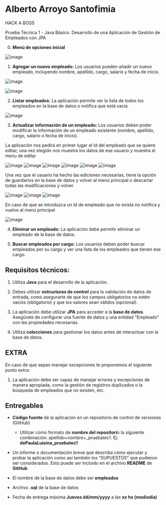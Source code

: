 # Alberto Arroyo Santofimia

HACK A BOSS

Prueba Técnica 1 - Java Básico. Desarrollo de una Aplicación de Gestión de Empleados con JPA


0. **Menú de opciones inicial**

![image](https://github.com/user-attachments/assets/c5d438b0-a0cd-4e8b-9711-a58e9e784dfb)

1. **Agregar un nuevo empleado:** Los usuarios pueden añadir un nuevo empleado, incluyendo nombre, apellido, cargo, salario y fecha de inicio.

![image](https://github.com/user-attachments/assets/db8e1385-dbce-4a8f-b73e-ab7e079c48dc)

![image](https://github.com/user-attachments/assets/3d4a4f63-2964-4092-8f7d-5ecee12e0f0d)

 
2. **Listar empleados:** La aplicación permite ver la lista de todos los empleados en la base de datos o notifica que está vacía.

![image](https://github.com/user-attachments/assets/424dbdc2-2def-4ecd-8fb0-df71ada90161)
    
3. **Actualizar información de un empleado:** Los usuarios deben poder modificar la información de un empleado existente (nombre, apellido, cargo, salario o fecha de inicio).

La aplicación nos pedirá en primer lugar el Id del empleado que se quiere editar, una vez elegido nos muestra los datos de ese usuario y muestra el menu de editar

![image](https://github.com/user-attachments/assets/e9deab9c-f7c6-4513-895d-59cff2e0de73)
![image](https://github.com/user-attachments/assets/de230cab-887f-4b5d-a555-d9f64d6621d1)
![image](https://github.com/user-attachments/assets/b1095dfb-f5a1-4d56-bc65-c0ba860ec517)
![image](https://github.com/user-attachments/assets/92aae99e-2105-4f5d-8c02-bb2073dd7ba0)
![image](https://github.com/user-attachments/assets/bc5fe31e-8f13-49a8-8d38-b1a4f582aac3)
![image](https://github.com/user-attachments/assets/df9a3d87-06e7-40fb-9ccf-39e94a189e51)

Una vez que el usuario ha hecho las ediciones necesarias, tiene la opción de guardarlos en la base de datos y volver al menú principal o descartar todas las modificaciones y volver

![image](https://github.com/user-attachments/assets/0410d98d-76be-46a6-994f-0f06ef9bb8c5)
![image](https://github.com/user-attachments/assets/f2cf41ae-f419-4711-8473-4d09a3d541a7)
![image](https://github.com/user-attachments/assets/f3480132-2907-423b-9347-60488a31c37c)


En caso de que se introduzca un Id de empleado que no exista no notifica y vuelve al menú principal

![image](https://github.com/user-attachments/assets/f78292ec-2b7a-4ded-bf08-71f166b6a52d)

    
4. **Eliminar un empleado:** La aplicación debe permitir eliminar un empleado de la base de datos.
    
5. **Buscar empleados por cargo:** Los usuarios deben poder buscar empleados por su cargo y ver una lista de los empleados que tienen ese cargo.
    

## **Requisitos técnicos:**

1. Utiliza **Java** para el desarrollo de la aplicación.
    
2. Debes utilizar **estructuras de control** para la validación de datos de entrada, como asegurarte de que los campos obligatorios no estén vacíos (obligatorio) y que los valores sean válidos (opcional).
    
3. La aplicación debe utilizar **JPA** para acceder a la **base de datos**. Asegúrate de configurar una fuente de datos y una entidad "Empleado" con las propiedades necesarias.
    
4. Utiliza **colecciones** para gestionar los datos antes de interactuar con la base de datos.
    

## **EXTRA**

En caso de que sepas manejar excepciones te proponemos el siguiente punto extra:

1. La aplicación debe ser capaz de manejar errores y excepciones de manera apropiada, como la gestión de registros duplicados o la búsqueda de empleados que no existen, etc.
    

## **Entregables**

- **Código fuente** de la aplicación en un repositorio de control de versiones (GitHub).
    
    - Utilizar como formato de **nombre del repositori**o la siguiente combinación: apellido+nombre+_pruebatec1. Ej: **dePaulaLuisina_pruebatec1**
        
- Un informe o documentación breve que describa cómo ejecutar y probar la aplicación como así también los "SUPUESTOS" que pudieron ser considerados. Esto puede ser incluido en el archivo **README** de **GitHub**.
    
- El nombre de la base de datos debe ser **empleados**
    
- Archivo **.sql** de la base de datos
    
- Fecha de entrega máxima **Jueves dd/mm/yyyy** a las **xx hs (mediodía)**
